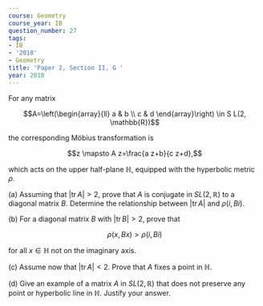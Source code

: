 ```yaml
---
course: Geometry
course_year: IB
question_number: 27
tags:
- IB
- '2018'
- Geometry
title: 'Paper 2, Section II, G '
year: 2018
---
```




For any matrix

$$A=\left(\begin{array}{ll}
a & b \\
c & d
\end{array}\right) \in S L(2, \mathbb{R})$$

the corresponding Möbius transformation is

$$z \mapsto A z=\frac{a z+b}{c z+d},$$

which acts on the upper half-plane $\mathbb{H}$, equipped with the hyperbolic metric $\rho$.

(a) Assuming that $|\operatorname{tr} A|>2$, prove that $A$ is conjugate in $S L(2, \mathbb{R})$ to a diagonal matrix $B$. Determine the relationship between $|\operatorname{tr} A|$ and $\rho(i, B i)$.

(b) For a diagonal matrix $B$ with $|\operatorname{tr} B|>2$, prove that

$$\rho(x, B x)>\rho(i, B i)$$

for all $x \in \mathbb{H}$ not on the imaginary axis.

(c) Assume now that $|\operatorname{tr} A|<2$. Prove that $A$ fixes a point in $\mathbb{H}$.

(d) Give an example of a matrix $A$ in $S L(2, \mathbb{R})$ that does not preserve any point or hyperbolic line in $\mathbb{H}$. Justify your answer.